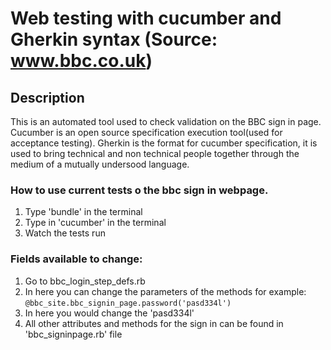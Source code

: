 # Web testing with cucumber and Gherkin syntax (Source: www.bbc.co.uk)

## Description
This is an automated tool used to check validation on the BBC sign in page. Cucumber is an open source specification execution tool(used for acceptance testing). Gherkin is the format for cucumber specification, it is used to bring technical and non technical people together through the medium of a mutually undersood language.

### How to use current tests o the bbc sign in webpage.
1. Type 'bundle' in the terminal
2. Type in 'cucumber' in the terminal
3. Watch the tests run

### Fields available to change:
1. Go to bbc_login_step_defs.rb
2. In here you can change the parameters of the methods for example:
   ```@bbc_site.bbc_signin_page.password('pasd334l')```
3. In here you would change the 'pasd334l'
4. All other attributes and methods for the sign in can be found in 'bbc_signinpage.rb' file
